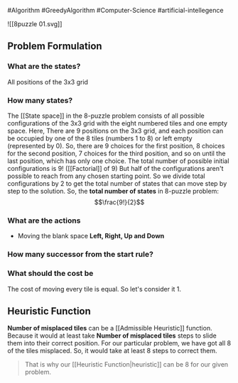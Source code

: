 #Algorithm #GreedyAlgorithm #Computer-Science #artificial-intellegence 

![[8puzzle 01.svg]]
## Problem Formulation

### What are the states?
All positions of the 3x3 grid
### How many states?
The [[State space]] in the 8-puzzle problem consists of all possible configurations of the 3x3 grid with the eight numbered tiles and one empty space.
Here,
There are 9 positions on the 3x3 grid, and each position can be occupied by one of the 8 tiles (numbers 1 to 8) or left empty (represented by 0). So, there are 9 choices for the first position, 8 choices for the second position, 7 choices for the third position, and so on until the last position, which has only one choice. The total number of possible initial configurations is 9! ([[Factorial]] of 9)
But half of the configurations aren't possible to reach from any chosen starting point. So we divide total configurations by 2 to get the total number of states that can move step by step to the solution.
So, the **total number of states** in 8-puzzle problem:
$$\frac{9!}{2}$$
### What are the actions
- Moving the blank space **Left, Right, Up and Down** 
### How many successor from the start rule?

### What should the cost be
The cost of  moving every tile is equal. So let's consider it 1.

## Heuristic Function
**Number of misplaced tiles** can be a [[Admissible Heuristic]] function. Because it would at least take **Number of misplaced tiles** steps to slide them into their correct position.
For our particular problem, we have got all 8 of the tiles misplaced.
So, it would take at least 8 steps to correct them.
>That is why our [[Heuristic Function|heuristic]] can be 8 for our given problem.

